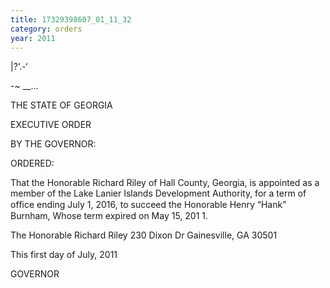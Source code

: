 ```yaml
---
title: 17329398607_01_11_32
category: orders
year: 2011
---
```

  
   

|?‘.-‘

-~ __...

THE STATE OF GEORGIA

EXECUTIVE ORDER

BY THE GOVERNOR:

ORDERED:

That the Honorable Richard Riley of Hall County, Georgia, is
appointed as a member of the Lake Lanier Islands Development
Authority, for a term of ofﬁce ending July 1, 2016, to succeed the
Honorable Henry “Hank” Burnham, Whose term expired on May
15, 201 1.

The Honorable Richard Riley
230 Dixon Dr
Gainesville, GA 30501

This first day of July, 2011

GOVERNOR

